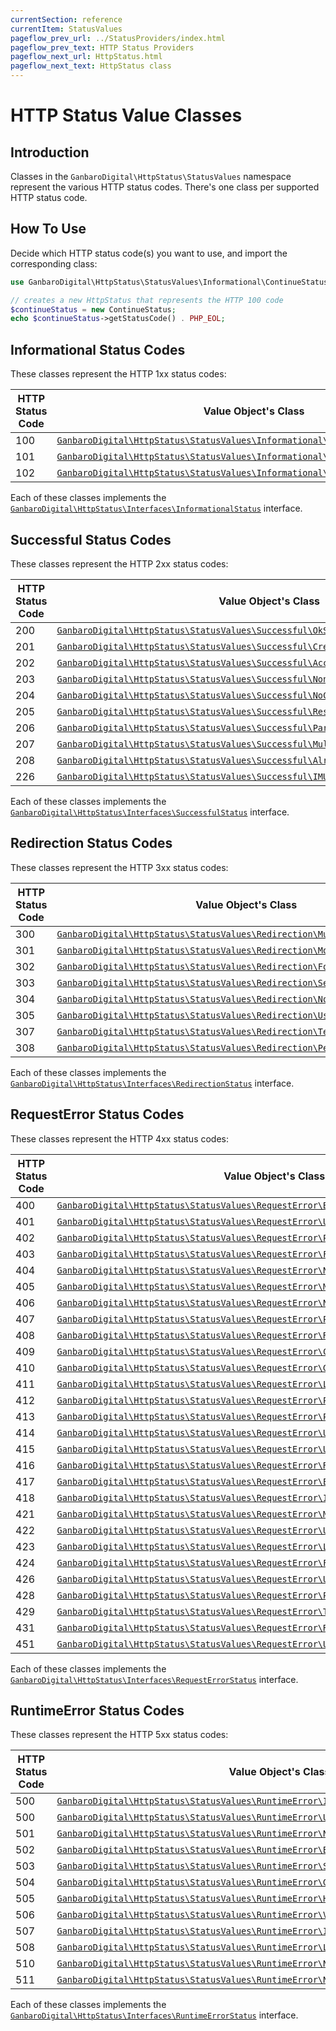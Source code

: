 ```yaml
---
currentSection: reference
currentItem: StatusValues
pageflow_prev_url: ../StatusProviders/index.html
pageflow_prev_text: HTTP Status Providers
pageflow_next_url: HttpStatus.html
pageflow_next_text: HttpStatus class
---
```


# HTTP Status Value Classes

## Introduction

Classes in the `GanbaroDigital\HttpStatus\StatusValues` namespace represent the various HTTP status codes. There's one class per supported HTTP status code.

## How To Use

Decide which HTTP status code(s) you want to use, and import the corresponding class:

```php
use GanbaroDigital\HttpStatus\StatusValues\Informational\ContinueStatus;

// creates a new HttpStatus that represents the HTTP 100 code
$continueStatus = new ContinueStatus;
echo $continueStatus->getStatusCode() . PHP_EOL;
```

## Informational Status Codes

These classes represent the HTTP 1xx status codes:

HTTP Status Code | Value Object's Class
-----------------|--------------------
100 | [`GanbaroDigital\HttpStatus\StatusValues\Informational\ContinueStatus`](ContinueStatus.html)
101 | [`GanbaroDigital\HttpStatus\StatusValues\Informational\SwitchingProtocolsStatus`](SwitchingProtocolsStatus.html)
102 | [`GanbaroDigital\HttpStatus\StatusValues\Informational\ProcessingStatus`](ProcessingStatus.html)

Each of these classes implements the [`GanbaroDigital\HttpStatus\Interfaces\InformationalStatus`](InformationalStatus.html) interface.

## Successful Status Codes

These classes represent the HTTP 2xx status codes:

HTTP Status Code | Value Object's Class
-----------------|--------------------
200 | [`GanbaroDigital\HttpStatus\StatusValues\Successful\OkStatus`](OkStatus.html)
201 | [`GanbaroDigital\HttpStatus\StatusValues\Successful\CreatedStatus`](CreatedStatus.html)
202 | [`GanbaroDigital\HttpStatus\StatusValues\Successful\AcceptedStatus`](AcceptedStatus.html)
203 | [`GanbaroDigital\HttpStatus\StatusValues\Successful\NonAuthoritativeInformationStatus`](NonAuthoritativeInformationStatus.html)
204 | [`GanbaroDigital\HttpStatus\StatusValues\Successful\NoContentStatus`](NoContentStatus.html)
205 | [`GanbaroDigital\HttpStatus\StatusValues\Successful\ResetContentStatus`](ResetContentStatus.html)
206 | [`GanbaroDigital\HttpStatus\StatusValues\Successful\PartialContentStatus`](PartialContentStatus.html)
207 | [`GanbaroDigital\HttpStatus\StatusValues\Successful\MultiStatusStatus`](MultiStatusStatus.html)
208 | [`GanbaroDigital\HttpStatus\StatusValues\Successful\AlreadyReportedStatus`](AlreadyReportedStatus.html)
226 | [`GanbaroDigital\HttpStatus\StatusValues\Successful\IMUsedStatus`](IMUsedStatus.html)

Each of these classes implements the [`GanbaroDigital\HttpStatus\Interfaces\SuccessfulStatus`](SuccessfulStatus.html) interface.

## Redirection Status Codes

These classes represent the HTTP 3xx status codes:

HTTP Status Code | Value Object's Class
-----------------|--------------------
300 | [`GanbaroDigital\HttpStatus\StatusValues\Redirection\MultipleChoicesStatus`](MultipleChoicesStatus.html)
301 | [`GanbaroDigital\HttpStatus\StatusValues\Redirection\MovedPermanentlyStatus`](MovedPermanentlyStatus.html)
302 | [`GanbaroDigital\HttpStatus\StatusValues\Redirection\FoundStatus`](FoundStatus.html)
303 | [`GanbaroDigital\HttpStatus\StatusValues\Redirection\SeeOtherStatus`](SeeOtherStatus.html)
304 | [`GanbaroDigital\HttpStatus\StatusValues\Redirection\NotModifiedStatus`](NotModifiedStatus.html)
305 | [`GanbaroDigital\HttpStatus\StatusValues\Redirection\UseProxyStatus`](UseProxyStatus.html)
307 | [`GanbaroDigital\HttpStatus\StatusValues\Redirection\TemporaryRedirectStatus`](TemporaryRedirectStatus.html)
308 | [`GanbaroDigital\HttpStatus\StatusValues\Redirection\PermanentRedirectStatus`](PermanentRedirectStatus.html)

Each of these classes implements the [`GanbaroDigital\HttpStatus\Interfaces\RedirectionStatus`](RedirectionStatus.html) interface.

## RequestError Status Codes

These classes represent the HTTP 4xx status codes:

HTTP Status Code | Value Object's Class
-----------------|--------------------
400 | [`GanbaroDigital\HttpStatus\StatusValues\RequestError\BadRequestStatus`](BadRequestStatus.html)
401 | [`GanbaroDigital\HttpStatus\StatusValues\RequestError\UnauthorizedStatus`](UnauthorizedStatus.html)
402 | [`GanbaroDigital\HttpStatus\StatusValues\RequestError\PaymentRequiredStatus`](PaymentRequiredStatus.html)
403 | [`GanbaroDigital\HttpStatus\StatusValues\RequestError\ForbiddenStatus`](ForbiddenStatus.html)
404 | [`GanbaroDigital\HttpStatus\StatusValues\RequestError\NotFoundStatus`](NotFoundStatus.html)
405 | [`GanbaroDigital\HttpStatus\StatusValues\RequestError\MethodNotAllowedStatus`](MethodNotAllowedStatus.html)
406 | [`GanbaroDigital\HttpStatus\StatusValues\RequestError\NotAcceptableStatus`](NotAcceptableStatus.html)
407 | [`GanbaroDigital\HttpStatus\StatusValues\RequestError\ProxyAuthenticationRequiredStatus`](ProxyAuthenticationRequiredStatus.html)
408 | [`GanbaroDigital\HttpStatus\StatusValues\RequestError\RequestTimeoutStatus`](RequestTimeoutStatus.html)
409 | [`GanbaroDigital\HttpStatus\StatusValues\RequestError\ConflictStatus`](ConflictStatus.html)
410 | [`GanbaroDigital\HttpStatus\StatusValues\RequestError\GoneStatus`](GoneStatus.html)
411 | [`GanbaroDigital\HttpStatus\StatusValues\RequestError\LengthRequiredStatus`](LengthRequiredStatus.html)
412 | [`GanbaroDigital\HttpStatus\StatusValues\RequestError\PreconditionFailedStatus`](PreconditionFailedStatus.html)
413 | [`GanbaroDigital\HttpStatus\StatusValues\RequestError\PayloadTooLargeStatus`](PayloadTooLargeStatus.html)
414 | [`GanbaroDigital\HttpStatus\StatusValues\RequestError\UriTooLongStatus`](UriTooLongStatus.html)
415 | [`GanbaroDigital\HttpStatus\StatusValues\RequestError\UnsupportedMediaTypeStatus`](UnsupportedMediaTypeStatus.html)
416 | [`GanbaroDigital\HttpStatus\StatusValues\RequestError\RangeNotSatisfiableStatus`](RangeNotSatisfiableStatus.html)
417 | [`GanbaroDigital\HttpStatus\StatusValues\RequestError\ExpectationFailedStatus`](ExpectationFailedStatus.html)
418 | [`GanbaroDigital\HttpStatus\StatusValues\RequestError\ImATeapotStatus`](ImATeapotStatus.html)
421 | [`GanbaroDigital\HttpStatus\StatusValues\RequestError\MisdirectedRequestStatus`](MisdirectedRequestStatus.html)
422 | [`GanbaroDigital\HttpStatus\StatusValues\RequestError\UnprocessableEntityStatus`](UnprocessableEntityStatus.html)
423 | [`GanbaroDigital\HttpStatus\StatusValues\RequestError\LockedStatus`](LockedStatus.html)
424 | [`GanbaroDigital\HttpStatus\StatusValues\RequestError\FailedDependencyStatus`](FailedDependencyStatus.html)
426 | [`GanbaroDigital\HttpStatus\StatusValues\RequestError\UpgradeRequiredStatus`](UpgradeRequiredStatus.html)
428 | [`GanbaroDigital\HttpStatus\StatusValues\RequestError\PreconditionRequiredStatus`](PreconditionRequiredStatus.html)
429 | [`GanbaroDigital\HttpStatus\StatusValues\RequestError\TooManyRequestsStatus`](TooManyRequestsStatus.html)
431 | [`GanbaroDigital\HttpStatus\StatusValues\RequestError\RequestHeaderFieldsTooLargeStatus`](RequestHeaderFieldsTooLargeStatus.html)
451 | [`GanbaroDigital\HttpStatus\StatusValues\RequestError\UnavailableForLegalReasonsStatus`](UnavailableForLegalReasonsStatus.html)

Each of these classes implements the [`GanbaroDigital\HttpStatus\Interfaces\RequestErrorStatus`](RequestErrorStatus) interface.

## RuntimeError Status Codes

These classes represent the HTTP 5xx status codes:

HTTP Status Code | Value Object's Class
-----------------|--------------------
500 | [`GanbaroDigital\HttpStatus\StatusValues\RuntimeError\InternalServerErrorStatus`](InternalServerErrorStatus.html)
500 | [`GanbaroDigital\HttpStatus\StatusValues\RuntimeError\UnexpectedErrorStatus`](UnexpectedErrorStatus.html)
501 | [`GanbaroDigital\HttpStatus\StatusValues\RuntimeError\NotImplementedStatus`](NotImplementedStatus.html)
502 | [`GanbaroDigital\HttpStatus\StatusValues\RuntimeError\BadGatewayStatus`](BadGatewayStatus.html)
503 | [`GanbaroDigital\HttpStatus\StatusValues\RuntimeError\ServiceUnavailableStatus`](ServiceUnavailableStatus.html)
504 | [`GanbaroDigital\HttpStatus\StatusValues\RuntimeError\GatewayTimeoutStatus`](GatewayTimeoutStatus.html)
505 | [`GanbaroDigital\HttpStatus\StatusValues\RuntimeError\HttpVersionNotSupportedStatus`](HttpVersionNotSupportedStatus.html)
506 | [`GanbaroDigital\HttpStatus\StatusValues\RuntimeError\VariantAlsoNegotiatesStatus`](VariantAlsoNegotiatesStatus.html)
507 | [`GanbaroDigital\HttpStatus\StatusValues\RuntimeError\InsufficientStorageStatus`](InsufficientStorageStatus.html)
508 | [`GanbaroDigital\HttpStatus\StatusValues\RuntimeError\LoopDetectedStatus`](LoopDetectedStatus.html)
510 | [`GanbaroDigital\HttpStatus\StatusValues\RuntimeError\NotExtendedStatus`](NotExtendedStatus.html)
511 | [`GanbaroDigital\HttpStatus\StatusValues\RuntimeError\NetworkAuthenticationRequiredStatus`](NetworkAuthenticationRequiredStatus.html)

Each of these classes implements the [`GanbaroDigital\HttpStatus\Interfaces\RuntimeErrorStatus`](RuntimeErrorStatus.html) interface.
